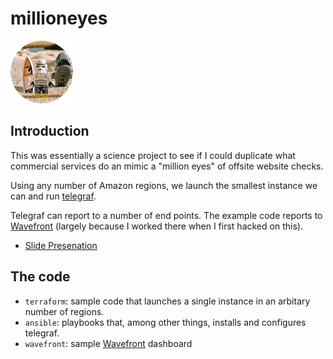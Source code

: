 # millioneyes

![](https://github.com/mzeier/millioneyes/blob/master/lego-board-trooper.png?raw=true)

## Introduction

This was essentially a science project to see if I could duplicate what commercial services do an mimic a "million eyes" of offsite website checks.

Using any number of Amazon regions, we launch the smallest instance we can and run [telegraf](https://github.com/influxdata/telegraf/tree/master/plugins/inputs/http).

Telegraf can report to a number of end points. The example code reports to [Wavefront](https://www.wavefront.com/) (largely because I worked there when I first hacked on this).

* [Slide Presenation](https://docs.google.com/presentation/d/1HRfNlBURy_n3u1CBJofkNYr2z306yVL647KyruNLsIY/edit?usp=sharing)

## The code

* `terraform`: sample code that launches a single instance in an arbitary number of regions.
* `ansible`: playbooks that, among other things, installs and configures telegraf.
* `wavefront`: sample [Wavefront](https://www.wavefront.com/) dashboard
